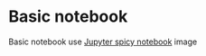 # Basic notebook

Basic notebook use [Jupyter spicy notebook](https://hub.docker.com/r/jupyter/scipy-notebook/tags/) image

